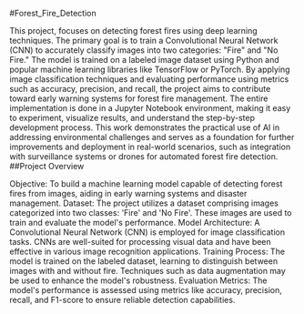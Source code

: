 #Forest_Fire_Detection

This project, focuses on detecting forest fires using deep learning techniques. The primary goal is to train a Convolutional Neural Network (CNN) to accurately classify images into two categories: "Fire" and "No Fire." The model is trained on a labeled image dataset using Python and popular machine learning libraries like TensorFlow or PyTorch. By applying image classification techniques and evaluating performance using metrics such as accuracy, precision, and recall, the project aims to contribute toward early warning systems for forest fire management. The entire implementation is done in a Jupyter Notebook environment, making it easy to experiment, visualize results, and understand the step-by-step development process. This work demonstrates the practical use of AI in addressing environmental challenges and serves as a foundation for further improvements and deployment in real-world scenarios, such as integration with surveillance systems or drones for automated forest fire detection.
##Project Overview

Objective: To build a machine learning model capable of detecting forest fires from images, aiding in early warning systems and disaster management.
Dataset: The project utilizes a dataset comprising images categorized into two classes: 'Fire' and 'No Fire'. These images are used to train and evaluate the model's performance.
Model Architecture: A Convolutional Neural Network (CNN) is employed for image classification tasks. CNNs are well-suited for processing visual data and have been effective in various image recognition applications.
Training Process: The model is trained on the labeled dataset, learning to distinguish between images with and without fire. Techniques such as data augmentation may be used to enhance the model's robustness.
Evaluation Metrics: The model's performance is assessed using metrics like accuracy, precision, recall, and F1-score to ensure reliable detection capabilities.
